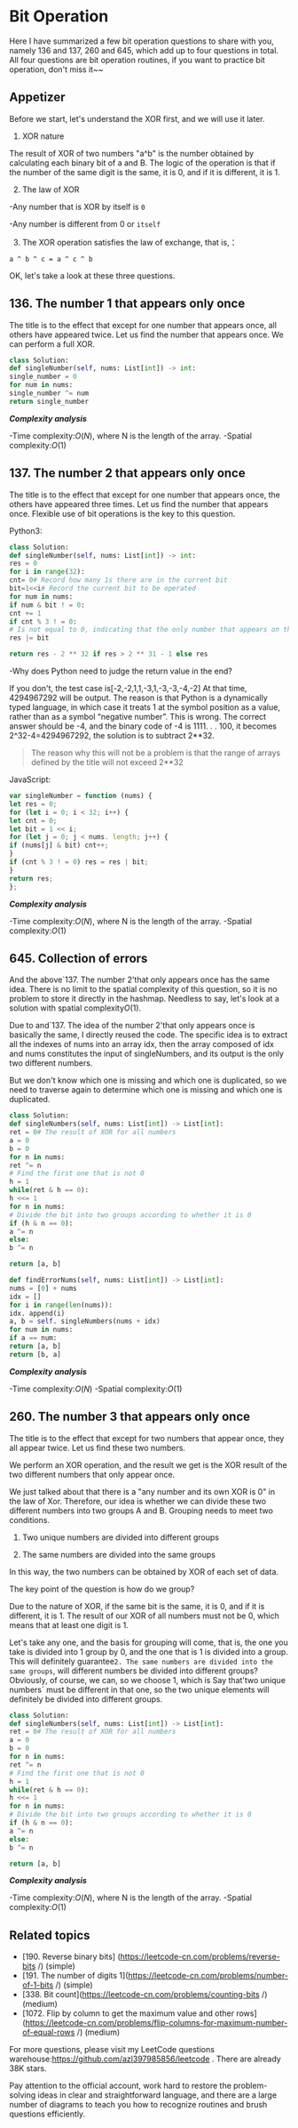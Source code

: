 # Bit Operation

Here I have summarized a few bit operation questions to share with you, namely 136 and 137, 260 and 645, which add up to four questions in total. All four questions are bit operation routines, if you want to practice bit operation, don't miss it~~

## Appetizer

Before we start, let's understand the XOR first, and we will use it later.

1. XOR nature

The result of XOR of two numbers "a^b" is the number obtained by calculating each binary bit of a and B. The logic of the operation is that if the number of the same digit is the same, it is 0, and if it is different, it is 1.

2. The law of XOR

-Any number that is XOR by itself is `0`

-Any number is different from 0 or `itself`

3. The XOR operation satisfies the law of exchange, that is,：

`a ^ b ^ c = a ^ c ^ b`

OK, let's take a look at these three questions.

## 136. The number 1 that appears only once

The title is to the effect that except for one number that appears once, all others have appeared twice. Let us find the number that appears once. We can perform a full XOR.

```python
class Solution:
def singleNumber(self, nums: List[int]) -> int:
single_number = 0
for num in nums:
single_number ^= num
return single_number
```

**_Complexity analysis_**

-Time complexity:$O(N)$, where N is the length of the array. -Spatial complexity:$O(1)$

## 137. The number 2 that appears only once

The title is to the effect that except for one number that appears once, the others have appeared three times. Let us find the number that appears once. Flexible use of bit operations is the key to this question.

Python3:

```python
class Solution:
def singleNumber(self, nums: List[int]) -> int:
res = 0
for i in range(32):
cnt= 0# Record how many 1s there are in the current bit
bit=1<<i# Record the current bit to be operated
for num in nums:
if num & bit ! = 0:
cnt += 1
if cnt % 3 ! = 0:
# Is not equal to 0, indicating that the only number that appears on this bit is 1
res |= bit

return res - 2 ** 32 if res > 2 ** 31 - 1 else res
```

-Why does Python need to judge the return value in the end?

If you don't, the test case is[-2,-2,1,1,-3,1,-3,-3,-4,-2] At that time, 4294967292 will be output. The reason is that Python is a dynamically typed language, in which case it treats 1 at the symbol position as a value, rather than as a symbol “negative number”. This is wrong. The correct answer should be -4, and the binary code of -4 is 1111. . . 100, it becomes 2^32-4=4294967292, the solution is to subtract 2\*\*32.

> The reason why this will not be a problem is that the range of arrays defined by the title will not exceed 2\*\*32

JavaScript:

```js
var singleNumber = function (nums) {
let res = 0;
for (let i = 0; i < 32; i++) {
let cnt = 0;
let bit = 1 << i;
for (let j = 0; j < nums. length; j++) {
if (nums[j] & bit) cnt++;
}
if (cnt % 3 ! = 0) res = res | bit;
}
return res;
};
```

**_Complexity analysis_**

-Time complexity:$O(N)$, where N is the length of the array. -Spatial complexity:$O(1)$

## 645. Collection of errors

And the above`137. The number 2'that only appears once has the same idea. There is no limit to the spatial complexity of this question, so it is no problem to store it directly in the hashmap. Needless to say, let's look at a solution with spatial complexity$O(1)$.

Due to and`137. The idea of the number 2'that only appears once is basically the same, I directly reused the code. The specific idea is to extract all the indexes of nums into an array idx, then the array composed of idx and nums constitutes the input of singleNumbers, and its output is the only two different numbers.

But we don't know which one is missing and which one is duplicated, so we need to traverse again to determine which one is missing and which one is duplicated.

```python
class Solution:
def singleNumbers(self, nums: List[int]) -> List[int]:
ret = 0# The result of XOR for all numbers
a = 0
b = 0
for n in nums:
ret ^= n
# Find the first one that is not 0
h = 1
while(ret & h == 0):
h <<= 1
for n in nums:
# Divide the bit into two groups according to whether it is 0
if (h & n == 0):
a ^= n
else:
b ^= n

return [a, b]

def findErrorNums(self, nums: List[int]) -> List[int]:
nums = [0] + nums
idx = []
for i in range(len(nums)):
idx. append(i)
a, b = self. singleNumbers(nums + idx)
for num in nums:
if a == num:
return [a, b]
return [b, a]

```

**_Complexity analysis_**

-Time complexity:$O(N)$ -Spatial complexity:$O(1)$

## 260. The number 3 that appears only once

The title is to the effect that except for two numbers that appear once, they all appear twice. Let us find these two numbers.

We perform an XOR operation, and the result we get is the XOR result of the two different numbers that only appear once.

We just talked about that there is a "any number and its own XOR is 0" in the law of Xor. Therefore, our idea is whether we can divide these two different numbers into two groups A and B. Grouping needs to meet two conditions.

1. Two unique numbers are divided into different groups

2. The same numbers are divided into the same groups

In this way, the two numbers can be obtained by XOR of each set of data.

The key point of the question is how do we group?

Due to the nature of XOR, if the same bit is the same, it is 0, and if it is different, it is 1. The result of our XOR of all numbers must not be 0, which means that at least one digit is 1.

Let's take any one, and the basis for grouping will come, that is, the one you take is divided into 1 group by 0, and the one that is 1 is divided into a group. This will definitely guarantee`2. The same numbers are divided into the same groups`, will different numbers be divided into different groups? Obviously, of course, we can, so we choose 1, which is Say that'two unique numbers` must be different in that one, so the two unique elements will definitely be divided into different groups.

```python
class Solution:
def singleNumbers(self, nums: List[int]) -> List[int]:
ret = 0# The result of XOR for all numbers
a = 0
b = 0
for n in nums:
ret ^= n
# Find the first one that is not 0
h = 1
while(ret & h == 0):
h <<= 1
for n in nums:
# Divide the bit into two groups according to whether it is 0
if (h & n == 0):
a ^= n
else:
b ^= n

return [a, b]
```

**_Complexity analysis_**

-Time complexity:$O(N)$, where N is the length of the array. -Spatial complexity:$O(1)$

## Related topics

- [190. Reverse binary bits] (https://leetcode-cn.com/problems/reverse-bits /) (simple)
- [191. The number of digits 1](https://leetcode-cn.com/problems/number-of-1-bits /) (simple)
- [338. Bit count](https://leetcode-cn.com/problems/counting-bits /) (medium)
- [1072. Flip by column to get the maximum value and other rows] (https://leetcode-cn.com/problems/flip-columns-for-maximum-number-of-equal-rows /) (medium)

For more questions, please visit my LeetCode questions warehouse:https://github.com/azl397985856/leetcode . There are already 38K stars.

Pay attention to the official account, work hard to restore the problem-solving ideas in clear and straightforward language, and there are a large number of diagrams to teach you how to recognize routines and brush questions efficiently.
